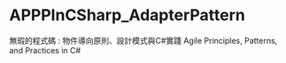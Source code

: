 # APPPInCSharp_AdapterPattern

無瑕的程式碼 : 物件導向原則、設計模式與C#實踐 Agile Principles, Patterns, and Practices in C#